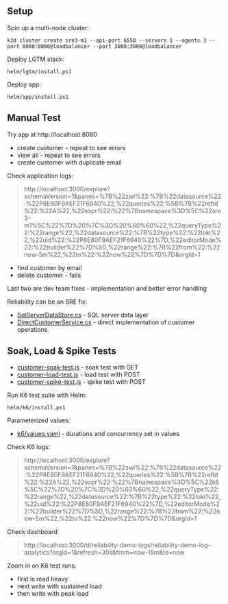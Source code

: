 
## Setup

Spin up a multi-node cluster:

```
k3d cluster create sre3-m1 --api-port 6550 --servers 1 --agents 3 --port 8080:8080@loadbalancer --port 3000:3000@loadbalancer
```

Deploy LGTM stack:

```
helm/lgtm/install.ps1
```

Deploy app:

```
helm/app/install.ps1
```


## Manual Test

Try app at http://localhost:8080

- create customer - repeat to see errors
- view all - repeat to see errors
- create customer with duplicate email

Check application logs:

> http://localhost:3000/explore?schemaVersion=1&panes=%7B%22zwl%22:%7B%22datasource%22:%22P8E80F9AEF21F6940%22,%22queries%22:%5B%7B%22refId%22:%22A%22,%22expr%22:%22%7Bnamespace%3D%5C%22sre3-m1%5C%22%7D%20%7C%3D%20%60%60%22,%22queryType%22:%22range%22,%22datasource%22:%7B%22type%22:%22loki%22,%22uid%22:%22P8E80F9AEF21F6940%22%7D,%22editorMode%22:%22builder%22%7D%5D,%22range%22:%7B%22from%22:%22now-5m%22,%22to%22:%22now%22%7D%7D%7D&orgId=1

- find customer by email
- delete customer - fails

Last two are dev team fixes - implementation and better error handling

Reliability can be an SRE fix:

- [SqlServerDataStore.cs](SqlServerDataStore.cs) - SQL server data layer
- [DirectCustomerService.cs](DirectCustomerService.cs) - direct implementation of customer operations 

## Soak, Load & Spike Tests

- [customer-soak-test.js](/helm/k6/scripts/customer-soak-test.js) - soak test with GET
- [customer-load-test.js](/helm/k6/scripts/customer-load-test.js) - load test with POST
- [customer-spike-test.js](/helm/k6/scripts/customer-load-test.js) - spike test with POST

Run K6 test suite with Helm:

```
helm/k6/install.ps1
```

Parameterized values:

- [k6/values.yaml](/helm/k6/values.yaml) - durations and concurrency set in values

Check K6 logs:

> http://localhost:3000/explore?schemaVersion=1&panes=%7B%22zwl%22:%7B%22datasource%22:%22P8E80F9AEF21F6940%22,%22queries%22:%5B%7B%22refId%22:%22A%22,%22expr%22:%22%7Bnamespace%3D%5C%22k6%5C%22%7D%20%7C%3D%20%60%60%22,%22queryType%22:%22range%22,%22datasource%22:%7B%22type%22:%22loki%22,%22uid%22:%22P8E80F9AEF21F6940%22%7D,%22editorMode%22:%22builder%22%7D%5D,%22range%22:%7B%22from%22:%22now-5m%22,%22to%22:%22now%22%7D%7D%7D&orgId=1

Check dashboard:

> http://localhost:3000/d/reliability-demo-logs/reliability-demo-log-analytics?orgId=1&refresh=30s&from=now-15m&to=now

Zoom in on K6 test runs:

- first is read heavy
- next write with sustained load
- then write with peak load

